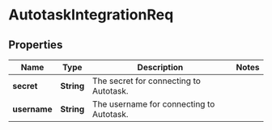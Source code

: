 # AutotaskIntegrationReq

## Properties
Name | Type | Description | Notes
------------ | ------------- | ------------- | -------------
**secret** | **String** | The secret for connecting to Autotask. | 
**username** | **String** | The username for connecting to Autotask. | 
